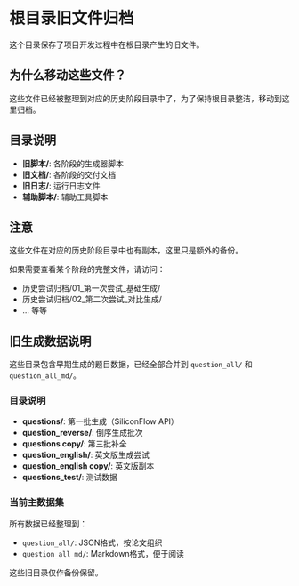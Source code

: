 # 根目录旧文件归档

这个目录保存了项目开发过程中在根目录产生的旧文件。

## 为什么移动这些文件？

这些文件已经被整理到对应的历史阶段目录中了，为了保持根目录整洁，移动到这里归档。

## 目录说明

- **旧脚本/**: 各阶段的生成器脚本
- **旧文档/**: 各阶段的交付文档
- **旧日志/**: 运行日志文件
- **辅助脚本/**: 辅助工具脚本

## 注意

这些文件在对应的历史阶段目录中也有副本，这里只是额外的备份。

如果需要查看某个阶段的完整文件，请访问：
- 历史尝试归档/01_第一次尝试_基础生成/
- 历史尝试归档/02_第二次尝试_对比生成/
- ... 等等


## 旧生成数据说明

这些目录包含早期生成的题目数据，已经全部合并到 `question_all/` 和 `question_all_md/`。

### 目录说明
- **questions/**: 第一批生成（SiliconFlow API）
- **question_reverse/**: 倒序生成批次
- **questions copy/**: 第三批补全
- **question_english/**: 英文版生成尝试
- **question_english copy/**: 英文版副本
- **questions_test/**: 测试数据

### 当前主数据集
所有数据已经整理到：
- `question_all/`: JSON格式，按论文组织
- `question_all_md/`: Markdown格式，便于阅读

这些旧目录仅作备份保留。
